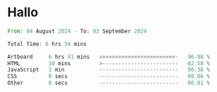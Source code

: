 # Hallo
<!--START_SECTION:waka-->

```rust
From: 04 August 2024 - To: 03 September 2024

Total Time: 6 hrs 54 mins

Artboard     6 hrs 41 mins   >>>>>>>>>>>>>>>>>>>>>>>>-   96.98 %
HTML         10 mins         >------------------------   02.58 %
JavaScript   1 min           -------------------------   00.36 %
CSS          0 secs          -------------------------   00.06 %
Other        0 secs          -------------------------   00.01 %
```

<!--END_SECTION:waka-->
